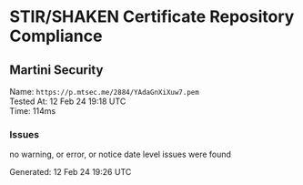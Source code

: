 # STIR/SHAKEN Certificate Repository Compliance

## Martini Security

Name: `https://p.mtsec.me/2884/YAdaGnXiXuw7.pem`\
Tested At: 12 Feb 24 19:18 UTC\
Time: 114ms

### Issues

no warning, or error, or notice date level issues were found

Generated: 12 Feb 24 19:26 UTC